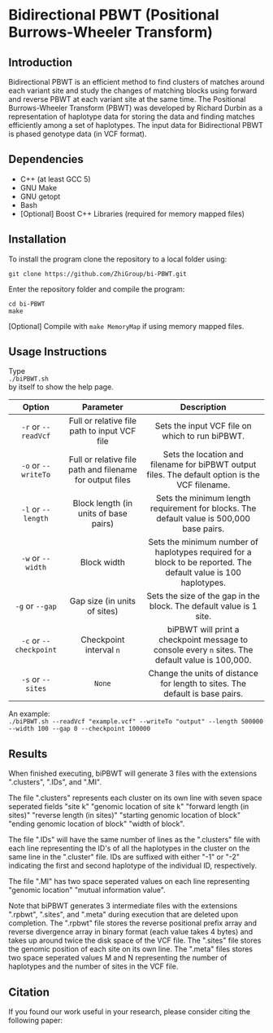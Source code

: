 # Bidirectional PBWT (Positional Burrows-Wheeler Transform)

## Introduction
Bidirectional PBWT is an efficient method to find clusters of matches around each variant site and study the changes of matching blocks using forward and reverse PBWT at each variant site at the same time. The Positional Burrows-Wheeler Transform (PBWT) was developed by Richard Durbin as a representation of haplotype data for storing the data and finding matches efficiently among a set of haplotypes. The input data for Bidirectional PBWT is phased genotype data (in VCF format).

## Dependencies
- C++ (at least GCC 5)  
- GNU Make  
- GNU getopt
- Bash  
- [Optional] Boost C++ Libraries (required for memory mapped files)

## Installation
To install the program clone the repository to a local folder using:

`git clone https://github.com/ZhiGroup/bi-PBWT.git`

Enter the repository folder and compile the program:

`cd bi-PBWT`  
`make`

[Optional] Compile with `make MemoryMap` if using memory mapped files.

## Usage Instructions
Type  
`./biPBWT.sh`  
by itself to show the help page.  

|         Option         |                         Parameter                        |                                                    Description                                                    |
|:----------------------:|:--------------------------------------------------------:|:-----------------------------------------------------------------------------------------------------------------:|
| `-r` or `--readVcf`    | Full or relative file path to input VCF file             | Sets the input VCF file on which to run biPBWT.                                                                   |
| `-o` or `--writeTo`            | Full or relative file path and filename for output files | Sets the location and filename for biPBWT output files. The default option is the VCF filename.                   |
| `-l` or `--length`     | Block length (in units of base pairs)                    | Sets the minimum length requirement for blocks. The default value is 500,000 base pairs.                          |
| `-w` or `--width`      | Block width                                              | Sets the minimum number of haplotypes required for a block to be reported. The default value is 100 haplotypes.   |
| `-g` or `--gap`        | Gap size (in units of sites)                             | Sets the size of the gap in the block. The default value is 1 site.                                               |
| `-c` or `--checkpoint` | Checkpoint interval `n`                                  | biPBWT will print a checkpoint message to console every `n` sites. The default value is 100,000.                  |
| `-s` or `--sites`              | `None`                                                   | Change the units of distance for length to sites. The default is base pairs.                                      |

An example:  
`./biPBWT.sh --readVcf "example.vcf" --writeTo "output" --length 500000 --width 100 --gap 0 --checkpoint 100000`  

## Results
When finished executing, biPBWT will generate 3 files with the extensions ".clusters", ".IDs", and ".MI".

The file ".clusters" represents each cluster on its own line with seven space seperated fields "site k" "genomic location of site k" "forward length (in sites)" "reverse length (in sites)" "starting genomic location of block" "ending genomic location of block" "width of block".

The file ".IDs" will have the same number of lines as the ".clusters" file with each line representing the ID's of all the haplotypes in the cluster on the same line in the ".cluster" file. IDs are suffixed with either "-1" or "-2" indicating the first and second haplotype of the individual ID, respectively.

The file ".MI" has two space seperated values on each line representing "genomic location" "mutual information value".

Note that biPBWT generates 3 intermediate files with the extensions ".rpbwt", ".sites", and ".meta" during execution that are deleted upon completion. The ".rpbwt" file stores the reverse positional prefix array and reverse divergence array in binary format (each value takes 4 bytes) and takes up around twice the disk space of the VCF file. The ".sites" file stores the genomic position of each site on its own line. The ".meta" files stores two space seperated values M and N representing the number of haplotypes and the number of sites in the VCF file.

## Citation
If you found our work useful in your research, please consider citing the following paper:

